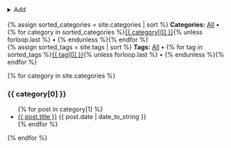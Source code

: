 ---
---
<details>
  <summary>Add</summary>
  <script>
    function editor(){
      const category = document.getElementById('category').value.toLowerCase().replace(/[^a-zA-Z0-9]+/g,'-');
      const date = "{{ site.time | date: '%Y-%m-%d-' }}";
      const title = document.getElementById('title').value.toLowerCase().replace(/[^a-zA-Z0-9]+/g,'-');
      const tags = document.getElementById('tags').value;
      const url='{{ site.github.repository_url }}/new/main?filename=' + category + '/_posts/' + date + title + '.md&value=---%0Atags:%20[' + tags + ']%0A---%0A';
      location = url;
      return true
    };
  </script>
  <input id=title placeholder=Title required>
  <input id=category placeholder=Category required>
  <input id=tags placeholder=Tags>
  <button onclick='editor()'>Editor</button>
</details><br>

<div class='categories'>{% assign sorted_categories = site.categories | sort %}
  <strong>Categories:</strong> <a href='#'>All</a> • {% for category in sorted_categories %}<a href='#'>{{ category[0] }}</a>{% unless forloop.last %} • {% endunless %}{% endfor %}
</div>  

<div class='tags'>{% assign sorted_tags = site.tags | sort %}
  <strong>Tags:</strong> <a href='#'>All</a> • {% for tag in sorted_tags %}<a href='#'>{{ tag[0] }}</a>{% unless forloop.last %} • {% endunless %}{% endfor %}
</div>

<script>
  document.querySelectorAll('.categories a').forEach(link => {
    link.onclick = (e) => {
      e.preventDefault();
      const category = e.target.innerHTML;
      if (category == 'All') {
        document.querySelectorAll('[category]').forEach(el => el.style.display = 'revert');
      } else {
        document.querySelectorAll('[category]').forEach(el => el.style.display = 'none');
        document.querySelectorAll('[category="' + category + '"]').forEach(el => el.style.display = 'revert')
      }
    }
  });
  document.querySelectorAll('.tags a').forEach(link => {
    link.onclick = (e) => {
      e.preventDefault();
      const tag = e.target.innerHTML;
      if (tag == 'All') {
        document.querySelectorAll('[tags]').forEach(el => el.style.display = 'revert');
      } else {
        document.querySelectorAll('[tags]').forEach(el => el.style.display = 'none');
        document.querySelectorAll('[tags*="' + tag + '"]').forEach(el => el.style.display = 'revert')
      }
    }
  });
</script>

{% for category in site.categories %}<div category='{{ category[0] }}' tags='{% for tag in site.tags %}{{ tag[0] }}{% unless forloop.last %} {% endunless %}{% endfor %}'><h3>{{ category[0] }}</h3><ul>
{% for post in category[1] %}<li tags='{{ post.tags | join: " " }}'> <a href='{{ post.url | absolute_url }}'>{{ post.title }}</a> {{ post.date | date_to_string }}</li>
{% endfor %}</ul></div>
{% endfor %}
